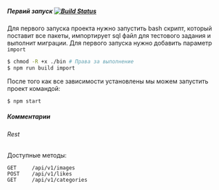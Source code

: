 ##### Первий запуск [![Build Status](https://travis-ci.org/dutchakdev/backbone-express.svg?branch=master)](https://travis-ci.org/dutchakdev/backbone-express)

Для первого запуска проекта нужно запустить bash скрипт, который поставит все пакеты, импортирует sql файл для тестового задания и выполнит миграции. Для первого запуска нужно добавить параметр `import`

```bash
$ chmod -R +x ./bin # Права за выполнение
$ npm run build import
```

После того как все зависимости установлены мы можем запустить проект командой:

```bash
$ npm start
```

##### Комментарии

###### Rest

Доступные методы:

```
GET 	/api/v1/images
POST	/api/v1/likes
GET 	/api/v1/categories
```
